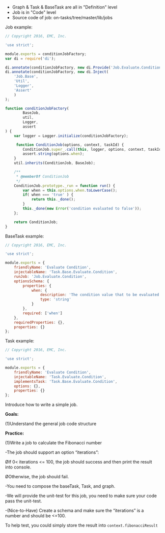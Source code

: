 * Graph & Task & BaseTask are all in "Definition" level
* Job is in "Code" level
* Source code of job: on-tasks/tree/master/lib/jobs



Job example:

```javascript
// Copyright 2016, EMC, Inc.

'use strict';

module.exports = conditionJobFactory;
var di = require('di');

di.annotate(conditionJobFactory, new di.Provide('Job.Evaluate.Condition'));
di.annotate(conditionJobFactory, new di.Inject(
    'Job.Base',
    'Util',
    'Logger',
    'Assert'
    )
);

function conditionJobFactory(
        BaseJob,
        util,
        Logger,
        assert
) {
    var logger = Logger.initialize(conditionJobFactory);

     function ConditionJob(options, context, taskId) {
        ConditionJob.super_.call(this, logger, options, context, taskId);
        assert.string(options.when);
    }
    util.inherits(ConditionJob, BaseJob);

    /**
     * @memberOf ConditionJob
     */
    ConditionJob.prototype._run = function run() {
        var when = this.options.when.toLowerCase();
        if( when === 'true' ) {
            return this._done();
        }
        this._done(new Error('condition evaluated to false'));
    };

    return ConditionJob;
}
```



BaseTask example:

```javascript
// Copyright 2016, EMC, Inc.

'use strict';

module.exports = {
    friendlyName: 'Evaluate Condition',
    injectableName: 'Task.Base.Evaluate.Condition',
    runJob: 'Job.Evaluate.Condition',
    optionsSchema: {
        properties: {
            when: {
                description: 'The condition value that to be evaluated. Only string "true" means condition meets', //jshint ignore: line
                type: 'string'
            }
        },
        required: ['when']
    },
    requiredProperties: {},
    properties: {}
};
```



Task example:

```javascript
// Copyright 2016, EMC, Inc.

'use strict';

module.exports = {
    friendlyName: 'Evaluate Condition',
    injectableName: 'Task.Evaluate.Condition',
    implementsTask: 'Task.Base.Evaluate.Condition',
    options: {},
    properties: {}
};
```









Introduce how to write a simple job.

**Goals:**

\(1\)Understand the general job code structure

**Practice:**

\(1\)Write a job to calculate the Fibonacci number

-The job should support an option “iterations”:

ØIf 0&lt; iterations &lt;= 100, the job should success and then print the result into console.

ØOtherwise, the job should fail.

-You need to compose the baseTask, Task, and graph.

-We will provide the unit-test for this job, you need to make sure your code pass the unit-test.

-\(Nice-to-Have\) Create a schema and make sure the “iterations” is a number and should be &lt;=100.



To help test, you could simply store the result into `context.fibonacciResult`

